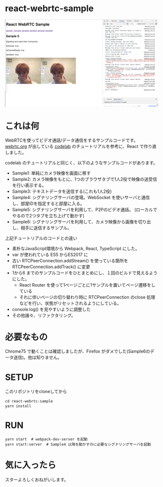 # react-webrtc-sample

![screenshot](docs/screenshot.png)

# これは何
WebRTCを使ってビデオ通話/データ通信をするサンプルコードです。
[webrtc.org](https://webrtc.org) が出している [codelab](https://codelabs.developers.google.com/codelabs/webrtc-web/#0) のチュートリアルを参考に、React で作り直しました。

codelab のチュートリアルと同じく、以下のようなサンプルコードがあります。
- Sample1: 単純にカメラ映像を画面に移す
- Sample2: カメラ映像をもとに、1つのブラウザタブで1人2役で映像の送受信を行い表示する。
- Sample3: テキストデータを送信する(これも1人2役)
- Sample4: シグナリングサーバの登場。WebSocket を使いサーバと通信し、部屋IDを指定すると部屋に入る。
- Sample5: シグナリングサーバを利用して、P2Pのビデオ通話。 (ローカルでやるので2つタブを立ち上げて動かす)
- Sample6: シグナリングサーバを利用して、カメラ映像から画像を切り出し、相手に送信するサンプル。

上記チュートリアルのコードとの違い
- 素朴なJavaScript環境から Webpack, React, TypeScript にした。
- var が使われている ES5 からES2017 に
- 古い RTCPeerConnection.addStream() を使っている箇所を RTCPeerConnection.addTrack() に変更
- 1から6 までのサンプルコードをひとまとめにし、１回のビルドで見えるようにした。
  - React Router を使って1ページごとに1サンプルを置いてページ遷移をしている
  - それに伴いページの切り替わり時に RTCPeerConnection のclose 処理などを行い、状態がリセットされるようにしている。
- console.log() を見やすいように調整した
- その他諸々、リファクタリング。

# 必要なもの
Chrome75 で動くことは確認しましたが、Firefox がダメでした(Sample6のデータ送信)。他は知りません。

# SETUP

このリポジトリをcloneしてから

```console
cd react-webrtc-sample
yarn install
```

# RUN

```console
yarn start  # webpack-dev-server を起動
yarn start:server  # Sample4 以降を動かすのに必要なシグナリングサーバを起動
```

# 気に入ったら
スターよろしくおねがいします。
